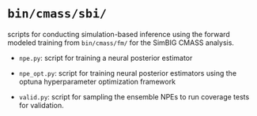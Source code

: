 # `bin/cmass/sbi/`
scripts for conducting simulation-based inference using the forward modeled training from `bin/cmass/fm/` for the SimBIG CMASS analysis.


- `npe.py`: script for training a neural posterior estimator 

- `npe_opt.py`: script for training neural posterior estimators using the
  optuna hyperparameter optimization framework 

- `valid.py`: script for sampling the ensemble NPEs to run coverage tests for
  validation. 
